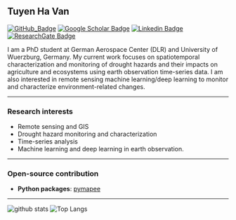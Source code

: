 ## Tuyen Ha Van

[![GitHub_Badge](https://img.shields.io/github/followers/tuyenhavan?style=social)](https://github.com/tuyenhavan?tab=followers)
[![Google Scholar Badge](https://img.shields.io/badge/Google-scholar-bluegray)](https://scholar.google.com/citations?user=5DBgVpUAAAAJ&hl=en)
[![Linkedin Badge](https://img.shields.io/badge/My-LinkeIn-blue)](https://www.linkedin.com/in/tuyen-ha-van-435856128/)
[![ResearchGate Badge](https://img.shields.io/badge/My-ResearchGate-yellow)](https://www.researchgate.net/profile/Tuyen-Ha/research)

I am a PhD student at German Aerospace Center (DLR) and University of Wuerzburg, Germany. My current work focuses on spatiotemporal characterization and monitoring of drought hazards and their impacts on agriculture and ecosystems using earth observation time-series data. I am also interested in remote sensing machine learning/deep learning to monitor and characterize environment-related changes. 

--- 
### Research interests

- Remote sensing and GIS
- Drought hazard monitoring and characterization
- Time-series analysis
- Machine learning and deep learning in earth observation.
---

### Open-source contribution

- **Python packages**: [pymapee](https://github.com/tuyenhavan/pymapee)

---
![github stats](https://github-readme-stats-sigma-five.vercel.app/api?username=tuyenhavan&show_icons=true)
![Top Langs](https://github-readme-stats-sigma-five.vercel.app/api/top-langs/?username=tuyenhavan&langs_count=3&hide=javascript,go,html,css,tex)

<!-- ![Top Langs](https://github-readme-stats.vercel.app/api/top-langs/?username=tuyenhavan&hide_langs_below=10) -->
